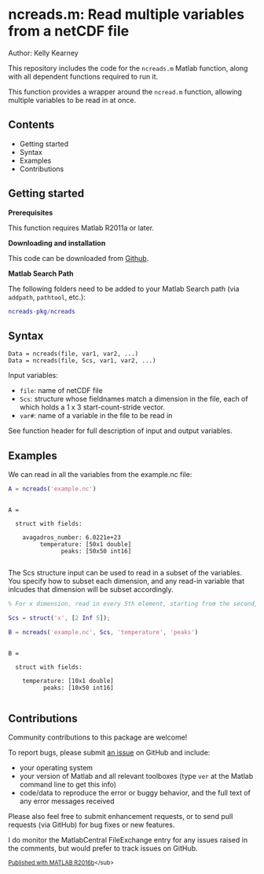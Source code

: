 
# ncreads.m: Read multiple variables from a netCDF file


Author: Kelly Kearney


This repository includes the code for the `ncreads.m` Matlab function, along with all dependent functions required to run it.


This function provides a wrapper around the `ncread.m` function, allowing multiple variables to be read in at once.



## Contents

            
- Getting started        
- Syntax        
- Examples        
- Contributions

## Getting started


**Prerequisites**


This function requires Matlab R2011a or later.


**Downloading and installation**


This code can be downloaded from [Github](https://github.com/kakearney/ncreads-pkg/).


**Matlab Search Path**


The following folders need to be added to your Matlab Search path (via `addpath`, `pathtool`, etc.):



```matlab
ncreads-pkg/ncreads
```



## Syntax



```
Data = ncreads(file, var1, var2, ...)
Data = ncreads(file, Scs, var1, var2, ...)
```


Input variables:



  - `file`: name of netCDF file
  - `Scs`: structure whose fieldnames match a dimension in the file, each   of which holds a 1 x 3 start-count-stride vector.
  - `var#`: name of a variable in the file to be read in

See function header for full description of input and output variables.



## Examples


We can read in all the variables from the example.nc file:



```matlab
A = ncreads('example.nc')
```




```

A = 

  struct with fields:

    avagadros_number: 6.0221e+23
         temperature: [50x1 double]
               peaks: [50x50 int16]


```


The Scs structure input can be used to read in a subset of the variables. You specify how to subset each dimension, and any read-in variable that inlcudes that dimension will be subset accordingly.



```matlab
% For x dimension, read in every 5th element, starting from the second,

Scs = struct('x', [2 Inf 5]);

B = ncreads('example.nc', Scs, 'temperature', 'peaks')
```




```

B = 

  struct with fields:

    temperature: [10x1 double]
          peaks: [10x50 int16]


```



## Contributions


Community contributions to this package are welcome!


To report bugs, please submit [an issue](https://github.com/kakearney/ncreads-pkg/issues) on GitHub and include:



  - your operating system
  - your version of Matlab and all relevant toolboxes (type `ver` at the Matlab command line to get this info)
  - code/data to reproduce the error or buggy behavior, and the full text of any error messages received

Please also feel free to submit enhancement requests, or to send pull requests (via GitHub) for bug fixes or new features.


I do monitor the MatlabCentral FileExchange entry for any issues raised in the comments, but would prefer to track issues on GitHub.



<sub>[Published with MATLAB R2016b]("http://www.mathworks.com/products/matlab/")</sub>